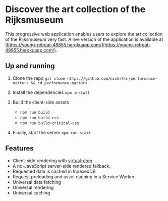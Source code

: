 # Discover the art collection of the Rijksmuseum

This progressive web application enables users to explore the art collection of the Rijksmuseum very fast. A live version of the application is available at [https://young-retreat-48855.herokuapp.com/](https://young-retreat-48855.herokuapp.com/).

## Up and running

1. Clone the repo
	`git clone https://github.com/nickrttn/performance-matters && cd performance-matters`


2. Install the dependencies
	`npm install`

3. Build the client-side assets
	- `npm run build`
	- `npm run build-css`
	- `npm run build-critical-css`

4. Finally, start the server
	`npm run start`

## Features

- Client-side rendering with [virtual-dom](https://www.npmjs.com/package/virtual-dom)
- A no-JavaScript server-side rendered fallback.
- Requested data is cached in IndexedDB
- Request preloading and asset caching in a Service Worker
- Universal data fetching
- Universal rendering
- Universal caching
